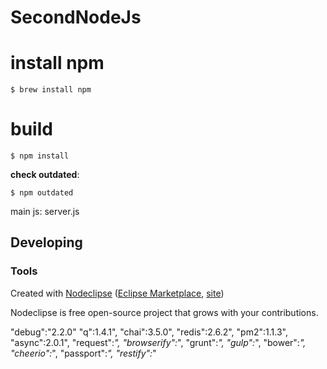 # SecondNodeJs

# install npm
	$ brew install npm
# build
	$ npm install
**check outdated**: 
	
	$ npm outdated

main js: server.js




## Developing



### Tools

Created with [Nodeclipse](https://github.com/Nodeclipse/nodeclipse-1)
 ([Eclipse Marketplace](http://marketplace.eclipse.org/content/nodeclipse), [site](http://www.nodeclipse.org))   

Nodeclipse is free open-source project that grows with your contributions.


"debug":"2.2.0"
"q":1.4.1",
"chai":3.5.0",
"redis":2.6.2",
"pm2":1.1.3",
"async":2.0.1",
"request":*",
"browserify":*",
"grunt":*",
"gulp":*",
"bower":*",
"cheerio":*",
"passport":*",
"restify":*"